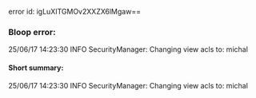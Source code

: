 error id: igLuXITGMOv2XXZX6lMgaw==
### Bloop error:

25/06/17 14:23:30 INFO SecurityManager: Changing view acls to: michal
#### Short summary: 

25/06/17 14:23:30 INFO SecurityManager: Changing view acls to: michal
